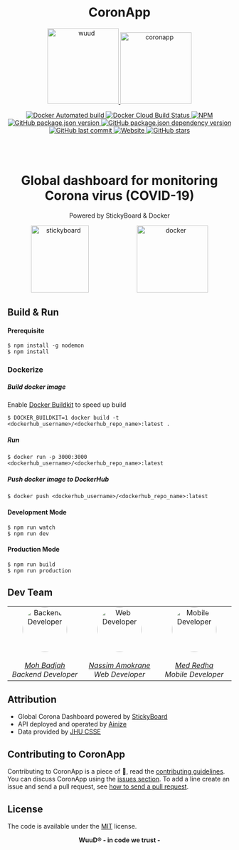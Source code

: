 <h1 align="center">CoronApp</h1>

<p align="center">
	<a href="https://wuud.net">
		<img width="160" height="169" src="https://github.com/WuuD-Team/WuuD-Website/blob/master/favicon.ico?raw=true" alt="wuud">
	<img width="160" height="160" src="https://www.centennialco.gov/files/sharedassets/public/images/residents/covid-19.png?dimension=pageimage&w=480" alt="coronapp">
	</a>
</p>
<p align="center">
	<a href="https://wuud.net">
		<img alt="Docker Automated build" src="https://img.shields.io/docker/automated/medredha/coronapp?color=brown&label=Build">
		<img alt="Docker Cloud Build Status" src="https://img.shields.io/docker/cloud/build/medredha/coronapp?color=yellow&label=Docker%20Build&logo=Redha">
	</a>
	<a href="https://wuud.net">
		<img alt="NPM" src="https://img.shields.io/npm/l/react?color=black">
		<img alt="GitHub package.json version" src="https://img.shields.io/github/package-json/v/MedRedha/CoronApp?color=red&label=Version">
		<img alt="GitHub package.json dependency version" src="https://img.shields.io/github/package-json/dependency-version/MedRedha/CoronApp/react">
		<img alt="GitHub last commit" src="https://img.shields.io/github/last-commit/MedRedha/CoronApp?color=purple">
		<img alt="Website" src="https://img.shields.io/website?down_color=red&down_message=maintenance&style=flat-square&up_message=online&url=https%3A%2F%2Fwuud.net"> <img alt="GitHub stars" src="https://img.shields.io/github/stars/TeamWuuD/WuuD-Website?style=social">
	</a>
</p>

<br>
<br>

### <h1 align="center"> Global dashboard for monitoring Corona virus (COVID-19)</h1>

<p align="center">
    Powered by StickyBoard & Docker
</p>

<p align="center" style="justify-content: space-between">
        	<img width="130" height="150" src="https://github.com/soaple/stickyboard/blob/master/src/static/image/StickyBoard_logo.png?raw=true" alt="stickyboard">
		<img width="100"></img>
		<img width="160" height="150" src="https://logo-logos.com/wp-content/uploads/2016/10/Docker_logo.png" alt="docker">
</p>

## Build & Run

#### Prerequisite

```bsh
$ npm install -g nodemon
$ npm install
```

### Dockerize

##### Build docker image

Enable [Docker Buildkit](https://docs.docker.com/develop/develop-images/build_enhancements/#to-enable-buildkit-builds) to speed up build

```bsh
$ DOCKER_BUILDKIT=1 docker build -t <dockerhub_username>/<dockerhub_repo_name>:latest .
```

##### Run

```bsh
$ docker run -p 3000:3000 <dockerhub_username>/<dockerhub_repo_name>:latest
```

##### Push docker image to DockerHub

```bsh
$ docker push <dockerhub_username>/<dockerhub_repo_name>:latest
```

#### Development Mode

```bsh
$ npm run watch
$ npm run dev
```

#### Production Mode

```bsh
$ npm run build
$ npm run production
```

## Dev Team

<table align="center">
<tbody>
  <tr>
    <td align="center" valign="top" width="11%">
      <a href="https://github.com/badjio">
        <img
          alt="Backend Developer"
          src="https://avatars2.githubusercontent.com/u/15873766?s=400&v=4"
          style="border-radius: 50px"
          width="100"
          height="100"
        />
        <br />
        <br />
        <i>Moh Badjah</i>
        <br />
      </a>
      <i>Backend Developer</i>
    </td>
    <td align="center" valign="top" width="11%">
      <a href="https://github.com/na6im">
        <img
          alt="Web Developer"
          src="https://avatars1.githubusercontent.com/u/38627023?s=400&v=4"
          style="border-radius: 50px"
          width="100"
          height="100"
        />
        <br />
        <br />
        <i>Nassim Amokrane</i>
        <br />
      </a>
      <i>Web Developer</i>
    </td>
    <td align="center" valign="top" width="11%">
      <a href="https://github.com/MedRedha">
        <img
          alt="Mobile Developer"
          src="https://github.com/medredha.png?s=75"
          style="border-radius: 50px"
          width="100"
          height="100"
        />
        <br />
        <br />
        <i>Med Redha</i>
        <br />
      </a>
      <i>Mobile Developer</i>
    </td>
  </tr>
</tbody>
</table>

## Attribution

-   Global Corona Dashboard powered by [StickyBoard](https://github.com/soaple/stickyboard/)
-   API deployed and operated by [Ainize](https://ainize.ai/laeyoung/wuhan-coronavirus-api)
-   Data provided by [JHU CSSE](https://github.com/CSSEGISandData/COVID-19)

## Contributing to CoronApp

Contributing to CoronApp is a piece of :cake:, read the [contributing guidelines](https://github.com/MedRedha/CoronApp/blob/master/.github/CONTRIBUTING.md). You can discuss CoronApp using the [issues section](https://github.com/MedRedha/CoronApp/issues/new). To add a line create an issue and send a pull request, see [how to send a pull request](https://github.com/MedRedha/CoronApp/blob/master/.github/CONTRIBUTING.md).

## License

The code is available under the [MIT](https://github.com/MedRedha/CoronApp/blob/master/LICENSE) license.

<p align="center">
 <b>WuuD® - in code we trust -
</p>
